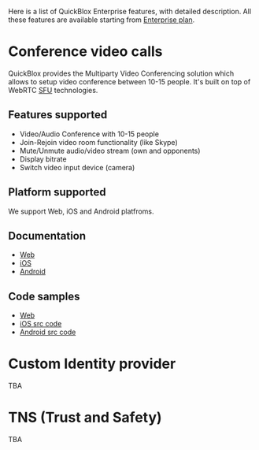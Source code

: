 Here is a list of QuickBlox Enterprise features, with detailed description. All these features are available starting from [Enterprise plan](https://quickblox.com/plans).
 
<span id="Conference_video_calls" class="on_page_navigation"></span>
# Conference video calls
QuickBlox provides the Multiparty Video Conferencing solution which allows to setup video conference between 10-15 people. It's built on top of WebRTC [SFU](https://webrtcglossary.com/sfu) technologies.

## Features supported

* Video/Audio Conference with 10-15 people
* Join-Rejoin video room functionality (like Skype) 
* Mute/Unmute audio/video stream (own and opponents)
* Display bitrate
* Switch video input device (camera) 

## Platform supported
We support Web, iOS and Android platfroms.

## Documentation
* [Web](https://samples.quickblox.com/videoconf/docs)
* [iOS](https://samples.quickblox.com/videoconf/ios/docs)
* [Android](https://samples.quickblox.com/videoconf/android/docs)

## Code samples
* [Web](https://samples.quickblox.com/videoconf/text_video_chat)
* [iOS src code](https://samples.quickblox.com/videoconf/ios/sample/ConferenceSample.zip)
* [Android src code](https://samples.quickblox.com/videoconf/android/sample/ConferenceSample.zip)

<span id="Custom_Identity_provider" class="on_page_navigation"></span>
# Custom Identity provider
TBA

<span id="TNS_Trust_and_Safety" class="on_page_navigation"></span>
# TNS (Trust and Safety)
TBA
